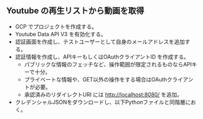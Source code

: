 ## Youtube の再生リストから動画を取得

- GCP でプロジェクトを作成する。
- Youtube Data API V3 を有効化する。
- 認証画面を作成し、テストユーザーとして自身のメールアドレスを追加する。
- 認証情報を作成し、APIキーもしくはOAuthクライアントID を作成する。
    - パブリックな情報のフェッチなど、操作範囲が限定されるものならAPIキーで十分。
    - プライベートな情報や、GET以外の操作をする場合はOAuthクライアントが必要。
    - 承認済みのリダイレクトURI には [http://localhost:8080/](http://localhost:8080/)   を追加。
- クレデンシャルJSONをダウンロードし、以下Pythonファイルと同階層におく。
